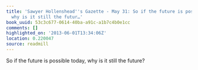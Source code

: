 ```yaml
---
title: 'Sawyer Hollenshead''s Gazette - May 31: So if the future is possible today,
  why is it still the futur…'
book_uuid: 53c3c677-0614-40ba-a91c-a1b7c4b0e1cc
comments: []
highlighted_on: '2013-06-01T13:34:06Z'
location: 0.220047
source: readmill
---
```


So if the future is possible today, why is it still the future?